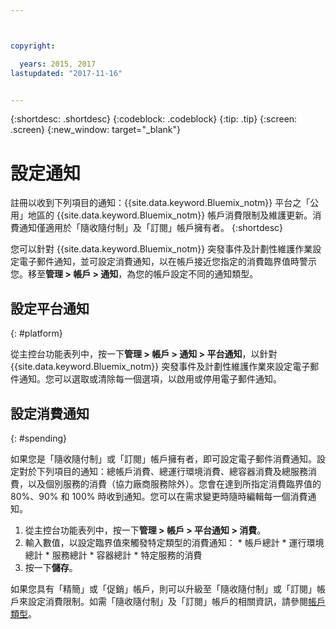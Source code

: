```yaml
---



copyright:

  years: 2015, 2017
lastupdated: "2017-11-16"


---
```


{:shortdesc: .shortdesc}
{:codeblock: .codeblock}
{:tip: .tip}
{:screen: .screen}
{:new_window: target="_blank"}

# 設定通知
註冊以收到下列項目的通知：{{site.data.keyword.Bluemix_notm}} 平台之「公用」地區的 {{site.data.keyword.Bluemix_notm}} 帳戶消費限制及維護更新。消費通知僅適用於「隨收隨付制」及「訂閱」帳戶擁有者。
{:shortdesc}

您可以針對 {{site.data.keyword.Bluemix_notm}} 突發事件及計劃性維護作業設定電子郵件通知，並可設定消費通知，以在帳戶接近您指定的消費臨界值時警示您。移至**管理 > 帳戶 > 通知**，為您的帳戶設定不同的通知類型。

## 設定平台通知
{: #platform}

從主控台功能表列中，按一下**管理 > 帳戶 > 通知 > 平台通知**，以針對 {{site.data.keyword.Bluemix_notm}} 突發事件及計劃性維護作業來設定電子郵件通知。您可以選取或清除每一個選項，以啟用或停用電子郵件通知。

## 設定消費通知
{: #spending}

如果您是「隨收隨付制」或「訂閱」帳戶擁有者，即可設定電子郵件消費通知。設定對於下列項目的通知：總帳戶消費、總運行環境消費、總容器消費及總服務消費，以及個別服務的消費（協力廠商服務除外）。您會在達到所指定消費臨界值的 80%、90% 和 100% 時收到通知。您可以在需求變更時隨時編輯每一個消費通知。

  1. 從主控台功能表列中，按一下**管理 > 帳戶 > 平台通知 > 消費**。
  2. 輸入數值，以設定臨界值來觸發特定類型的消費通知：
    * 帳戶總計
    * 運行環境總計
    * 服務總計
    * 容器總計
    * 特定服務的消費
  3. 按一下**儲存**。

如果您具有「精簡」或「促銷」帳戶，則可以升級至「隨收隨付制」或「訂閱」帳戶來設定消費限制。如需「隨收隨付制」及「訂閱」帳戶的相關資訊，請參閱[帳戶類型](/docs/pricing/index.html)。
